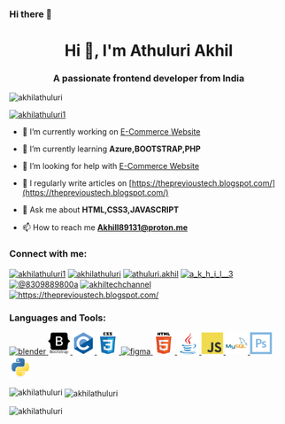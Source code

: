 ### Hi there 👋

<!--
**akhilathuluri/akhilathuluri** is a ✨ _special_ ✨ repository because its `README.md` (this file) appears on your GitHub profile.

Here are some ideas to get you started:

- 🔭 I’m currently working on ...
- 🌱 I’m currently learning ...
- 👯 I’m looking to collaborate on ...
- 🤔 I’m looking for help with ...
- 💬 Ask me about ...
- 📫 How to reach me: ...
- 😄 Pronouns: ...
- ⚡ Fun fact: ...
-->

<h1 align="center">Hi 👋, I'm Athuluri Akhil</h1>
<h3 align="center">A passionate frontend developer from India</h3>

<p align="left"> <img src="https://komarev.com/ghpvc/?username=akhilathuluri&label=Profile%20views&color=0e75b6&style=flat" alt="akhilathuluri" /> </p>

<p align="left"> <a href="https://twitter.com/akhilathuluri1" target="blank"><img src="https://img.shields.io/twitter/follow/akhilathuluri1?logo=twitter&style=for-the-badge" alt="akhilathuluri1" /></a> </p>

- 🔭 I’m currently working on [E-Commerce Website](https://akhilathuluri.github.io/ecommerce/)

- 🌱 I’m currently learning **Azure,BOOTSTRAP,PHP**

- 🤝 I’m looking for help with [E-Commerce Website](https://akhilathuluri.github.io/ecommerce/)

- 📝 I regularly write articles on [https://theprevioustech.blogspot.com/](https://theprevioustech.blogspot.com/)

- 💬 Ask me about **HTML,CSS3,JAVASCRIPT**

- 📫 How to reach me **Akhill89131@proton.me**

<h3 align="left">Connect with me:</h3>
<p align="left">
<a href="https://twitter.com/akhilathuluri1" target="blank"><img align="center" src="https://raw.githubusercontent.com/rahuldkjain/github-profile-readme-generator/master/src/images/icons/Social/twitter.svg" alt="akhilathuluri1" height="30" width="40" /></a>
<a href="https://linkedin.com/in/akhilathuluri" target="blank"><img align="center" src="https://raw.githubusercontent.com/rahuldkjain/github-profile-readme-generator/master/src/images/icons/Social/linked-in-alt.svg" alt="akhilathuluri" height="30" width="40" /></a>
<a href="https://fb.com/athuluri.akhil" target="blank"><img align="center" src="https://raw.githubusercontent.com/rahuldkjain/github-profile-readme-generator/master/src/images/icons/Social/facebook.svg" alt="athuluri.akhil" height="30" width="40" /></a>
<a href="https://instagram.com/a_k_h_i_l__3" target="blank"><img align="center" src="https://raw.githubusercontent.com/rahuldkjain/github-profile-readme-generator/master/src/images/icons/Social/instagram.svg" alt="a_k_h_i_l__3" height="30" width="40" /></a>
<a href="https://medium.com/@8309889800a" target="blank"><img align="center" src="https://raw.githubusercontent.com/rahuldkjain/github-profile-readme-generator/master/src/images/icons/Social/medium.svg" alt="@8309889800a" height="30" width="40" /></a>
<a href="https://www.youtube.com/c/akhiltechchannel" target="blank"><img align="center" src="https://raw.githubusercontent.com/rahuldkjain/github-profile-readme-generator/master/src/images/icons/Social/youtube.svg" alt="akhiltechchannel" height="30" width="40" /></a>
<a href="/https://theprevioustech.blogspot.com/" target="blank"><img align="center" src="https://raw.githubusercontent.com/rahuldkjain/github-profile-readme-generator/master/src/images/icons/Social/rss.svg" alt="https://theprevioustech.blogspot.com/" height="30" width="40" /></a>
</p>

<h3 align="left">Languages and Tools:</h3>
<p align="left"> <a href="https://www.blender.org/" target="_blank" rel="noreferrer"> <img src="https://download.blender.org/branding/community/blender_community_badge_white.svg" alt="blender" width="40" height="40"/> </a> <a href="https://getbootstrap.com" target="_blank" rel="noreferrer"> <img src="https://raw.githubusercontent.com/devicons/devicon/master/icons/bootstrap/bootstrap-plain-wordmark.svg" alt="bootstrap" width="40" height="40"/> </a> <a href="https://www.cprogramming.com/" target="_blank" rel="noreferrer"> <img src="https://raw.githubusercontent.com/devicons/devicon/master/icons/c/c-original.svg" alt="c" width="40" height="40"/> </a> <a href="https://www.w3schools.com/css/" target="_blank" rel="noreferrer"> <img src="https://raw.githubusercontent.com/devicons/devicon/master/icons/css3/css3-original-wordmark.svg" alt="css3" width="40" height="40"/> </a> <a href="https://www.figma.com/" target="_blank" rel="noreferrer"> <img src="https://www.vectorlogo.zone/logos/figma/figma-icon.svg" alt="figma" width="40" height="40"/> </a> <a href="https://www.w3.org/html/" target="_blank" rel="noreferrer"> <img src="https://raw.githubusercontent.com/devicons/devicon/master/icons/html5/html5-original-wordmark.svg" alt="html5" width="40" height="40"/> </a> <a href="https://www.java.com" target="_blank" rel="noreferrer"> <img src="https://raw.githubusercontent.com/devicons/devicon/master/icons/java/java-original.svg" alt="java" width="40" height="40"/> </a> <a href="https://developer.mozilla.org/en-US/docs/Web/JavaScript" target="_blank" rel="noreferrer"> <img src="https://raw.githubusercontent.com/devicons/devicon/master/icons/javascript/javascript-original.svg" alt="javascript" width="40" height="40"/> </a> <a href="https://www.mysql.com/" target="_blank" rel="noreferrer"> <img src="https://raw.githubusercontent.com/devicons/devicon/master/icons/mysql/mysql-original-wordmark.svg" alt="mysql" width="40" height="40"/> </a> <a href="https://www.photoshop.com/en" target="_blank" rel="noreferrer"> <img src="https://raw.githubusercontent.com/devicons/devicon/master/icons/photoshop/photoshop-line.svg" alt="photoshop" width="40" height="40"/> </a> <a href="https://www.python.org" target="_blank" rel="noreferrer"> <img src="https://raw.githubusercontent.com/devicons/devicon/master/icons/python/python-original.svg" alt="python" width="40" height="40"/> </a> </p>

<p><img align="left" src="https://github-readme-stats.vercel.app/api/top-langs?username=akhilathuluri&show_icons=true&locale=en&layout=compact" alt="akhilathuluri" /></p>

<p>&nbsp;<img align="center" src="https://github-readme-stats.vercel.app/api?username=akhilathuluri&show_icons=true&locale=en" alt="akhilathuluri" /></p>

<p><img align="center" src="https://github-readme-streak-stats.herokuapp.com/?user=akhilathuluri&" alt="akhilathuluri" /></p>

